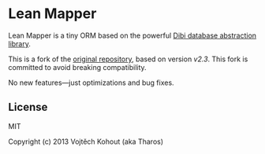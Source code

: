 # Lean Mapper

Lean Mapper is a tiny ORM based on the powerful
[Dibi database abstraction library](https://dibiphp.com).

This is a fork of the [original repository](https://github.com/Tharos/LeanMapper),
based on version *v2.3*.
This fork is committed to avoid breaking compatibility.

No new features—just optimizations and bug fixes.

## License

MIT

Copyright (c) 2013 Vojtěch Kohout (aka Tharos)
